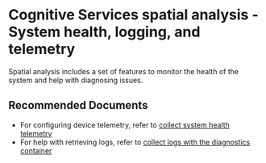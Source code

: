 <properties
  pagetitle="Cognitive Services spatial analysis - System health, logging, and telemetry"
  service="microsoft.cognitiveservices"
  resource="accounts"
  ms.author="kabrow"
  selfhelptype="Generic"
  supporttopicids="32767691"
  productpesids="16970"
  cloudenvironments="public, fairfax, mooncake, blackforest, ussec, usnat"
  articleid="c3f12e32-d8a7-4a6c-8682-2cf6387f48e7"
  ownershipid="AzureCogSvc_CognitiveServices" />
# Cognitive Services spatial analysis - System health, logging, and telemetry

Spatial analysis includes a set of features to monitor the health of the system and help with diagnosing issues.

## **Recommended Documents**

* For configuring device telemetry, refer to [collect system health telemetry](https://docs.microsoft.com/azure/cognitive-services/computer-vision/spatial-analysis-logging#collect-system-health-telemetry)
* For help with retrieving logs, refer to [collect logs with the diagnostics container](https://docs.microsoft.com/azure/cognitive-services/computer-vision/spatial-analysis-logging#collect-log-files-with-the-diagnostics-container)
